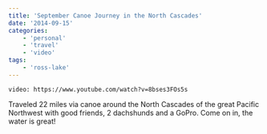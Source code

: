 ```yaml
---
title: 'September Canoe Journey in the North Cascades'
date: '2014-09-15'
categories:
    - 'personal'
    - 'travel'
    - 'video'
tags:
    - 'ross-lake'
---
```


`video: https://www.youtube.com/watch?v=8bses3FOs5s`

Traveled 22 miles via canoe around the North Cascades of the great Pacific Northwest with good friends, 2 dachshunds and a GoPro. Come on in, the water is great!
